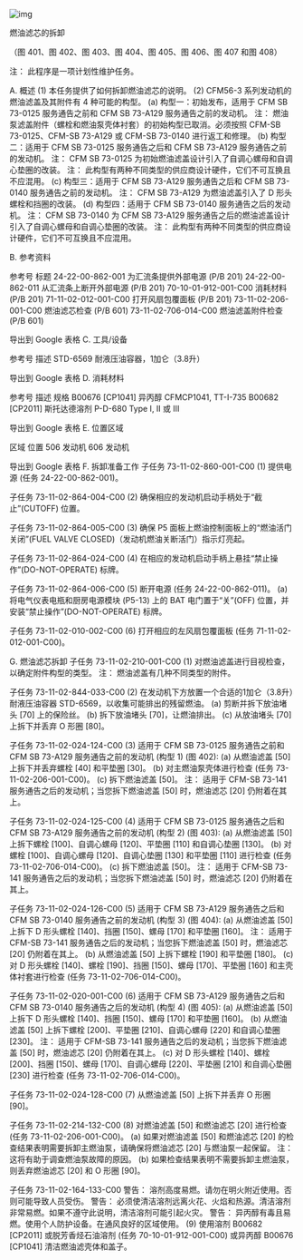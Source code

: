 ![img](https://files-hank.oss-cn-beijing.aliyuncs.com//.wps2.jpg)

燃油滤芯的拆卸

（图 401、图 402、图 403、图 404、图 405、图 406、图 407 和图 408）

注： 此程序是一项计划性维护任务。

A. 概述
(1) 本任务提供了如何拆卸燃油滤芯的说明。
(2) CFM56-3 系列发动机的燃油滤盖及其附件有 4 种可能的构型。
(a) 构型一：初始发布，适用于 CFM SB 73-0125 服务通告之前和 CFM SB 73-A129 服务通告之前的发动机。
注： 燃油泵滤盖附件（螺栓和燃油泵壳体衬套）的初始构型已取消。必须按照 CFM-SB 73-0125、CFM-SB 73-A129 或 CFM-SB 73-0140 进行返工和修理。
(b) 构型二：适用于 CFM SB 73-0125 服务通告之后和 CFM SB 73-A129 服务通告之前的发动机。
注： CFM SB 73-0125 为初始燃油滤盖设计引入了自调心螺母和自调心垫圈的改装。
注： 此构型有两种不同类型的供应商设计硬件，它们不可互换且不应混用。
(c) 构型三：适用于 CFM SB 73-A129 服务通告之后和 CFM SB 73-0140 服务通告之前的发动机。
注： CFM SB 73-A129 为燃油滤盖引入了 D 形头螺栓和挡圈的改装。
(d) 构型四：适用于 CFM SB 73-0140 服务通告之后的发动机。
注： CFM SB 73-0140 为 CFM SB 73-A129 服务通告之后的燃油滤盖设计引入了自调心螺母和自调心垫圈的改装。
注： 此构型有两种不同类型的供应商设计硬件，它们不可互换且不应混用。

B. 参考资料

参考号	标题
24-22-00-862-001	为汇流条提供外部电源 (P/B 201)
24-22-00-862-011	从汇流条上断开外部电源 (P/B 201)
70-10-01-912-001-C00	消耗材料 (P/B 201)
71-11-02-012-001-C00	打开风扇包覆面板 (P/B 201)
73-11-02-206-001-C00	燃油滤芯检查 (P/B 601)
73-11-02-706-014-C00	燃油滤盖附件检查 (P/B 601)

导出到 Google 表格
C. 工具/设备

参考号	描述
STD-6569	耐液压油容器，1加仑（3.8升）

导出到 Google 表格
D. 消耗材料

参考号	描述	规格
B00676 [CP1041]	异丙醇	CFMCP1041, TT-I-735
B00682 [CP2011]	斯托达德溶剂	P-D-680 Type I, II 或 III

导出到 Google 表格
E. 位置区域

区域	位置
506	发动机
606	发动机

导出到 Google 表格
F. 拆卸准备工作
子任务 73-11-02-860-001-C00
(1) 提供电源 (任务 24-22-00-862-001)。

子任务 73-11-02-864-004-C00
(2) 确保相应的发动机启动手柄处于“截止”(CUTOFF) 位置。

子任务 73-11-02-864-005-C00
(3) 确保 P5 面板上燃油控制面板上的“燃油活门关闭”(FUEL VALVE CLOSED)（发动机燃油关断活门）指示灯亮起。

子任务 73-11-02-864-024-C00
(4) 在相应的发动机启动手柄上悬挂“禁止操作”(DO-NOT-OPERATE) 标牌。

子任务 73-11-02-864-006-C00
(5) 断开电源 (任务 24-22-00-862-011)。
(a) 将电气仪表电瓶和厨房电源模块 (P5-13) 上的 BAT 电门置于“关”(OFF) 位置，并安装“禁止操作”(DO-NOT-OPERATE) 标牌。

子任务 73-11-02-010-002-C00
(6) 打开相应的左风扇包覆面板 (任务 71-11-02-012-001-C00)。

G. 燃油滤芯拆卸
子任务 73-11-02-210-001-C00
(1) 对燃油滤盖进行目视检查，以确定附件构型的类型。
注： 燃油滤盖有几种不同类型的附件。

子任务 73-11-02-844-033-C00
(2) 在发动机下方放置一个合适的1加仑（3.8升）耐液压油容器 STD-6569，以收集可能排出的残留燃油。
(a) 剪断并拆下放油堵头 [70] 上的保险丝。
(b) 拆下放油堵头 [70]，让燃油排出。
(c) 从放油堵头 [70] 上拆下并丢弃 O 形圈 [80]。

子任务 73-11-02-024-124-C00
(3) 适用于 CFM SB 73-0125 服务通告之前和 CFM SB 73-A129 服务通告之前的发动机 (构型 1) (图 402):
(a) 从燃油滤盖 [50] 上拆下并丢弃螺栓 [40] 和平垫圈 [30]。
(b) 对主燃油泵壳体进行检查 (任务 73-11-02-206-001-C00)。
(c) 拆下燃油滤盖 [50]。
注： 适用于 CFM-SB 73-141 服务通告之后的发动机；当您拆下燃油滤盖 [50] 时，燃油滤芯 [20] 仍附着在其上。

子任务 73-11-02-024-125-C00
(4) 适用于 CFM SB 73-0125 服务通告之后和 CFM SB 73-A129 服务通告之前的发动机 (构型 2) (图 403):
(a) 从燃油滤盖 [50] 上拆下螺栓 [100]、自调心螺母 [120]、平垫圈 [110] 和自调心垫圈 [130]。
(b) 对螺栓 [100]、自调心螺母 [120]、自调心垫圈 [130] 和平垫圈 [110] 进行检查 (任务 73-11-02-706-014-C00)。
(c) 拆下燃油滤盖 [50]。
注： 适用于 CFM-SB 73-141 服务通告之后的发动机；当您拆下燃油滤盖 [50] 时，燃油滤芯 [20] 仍附着在其上。

子任务 73-11-02-024-126-C00
(5) 适用于 CFM SB 73-A129 服务通告之后和 CFM SB 73-0140 服务通告之前的发动机 (构型 3) (图 404):
(a) 从燃油滤盖 [50] 上拆下 D 形头螺栓 [140]、挡圈 [150]、螺母 [170] 和平垫圈 [160]。
注： 适用于 CFM-SB 73-141 服务通告之后的发动机；当您拆下燃油滤盖 [50] 时，燃油滤芯 [20] 仍附着在其上。
(b) 从燃油滤盖 [50] 上拆下螺栓 [190] 和平垫圈 [180]。
(c) 对 D 形头螺栓 [140]、螺栓 [190]、挡圈 [150]、螺母 [170]、平垫圈 [160] 和主壳体衬套进行检查 (任务 73-11-02-706-014-C00)。

子任务 73-11-02-020-001-C00
(6) 适用于 CFM SB 73-A129 服务通告之后和 CFM SB 73-0140 服务通告之后的发动机 (构型 4) (图 405):
(a) 从燃油滤盖 [50] 上拆下 D 形头螺栓 [140]、挡圈 [150]、螺母 [170] 和平垫圈 [160]。
(b) 从燃油滤盖 [50] 上拆下螺栓 [200]、平垫圈 [210]、自调心螺母 [220] 和自调心垫圈 [230]。
注： 适用于 CFM-SB 73-141 服务通告之后的发动机；当您拆下燃油滤盖 [50] 时，燃油滤芯 [20] 仍附着在其上。
(c) 对 D 形头螺栓 [140]、螺栓 [200]、挡圈 [150]、螺母 [170]、自调心螺母 [220]、平垫圈 [210] 和自调心垫圈 [230] 进行检查 (任务 73-11-02-706-014-C00)。

子任务 73-11-02-024-128-C00
(7) 从燃油滤盖 [50] 上拆下并丢弃 O 形圈 [90]。

子任务 73-11-02-214-132-C00
(8) 对燃油滤盖 [50] 和燃油滤芯 [20] 进行检查 (任务 73-11-02-206-001-C00)。
(a) 如果对燃油滤盖 [50] 和燃油滤芯 [20] 的检查结果表明需要拆卸主燃油泵，请确保将燃油滤芯 [20] 与燃油泵一起保留。
注： 这将有助于调查燃油泵故障的原因。
(b) 如果检查结果表明不需要拆卸主燃油泵，则丢弃燃油滤芯 [20] 和 O 形圈 [90]。

子任务 73-11-02-164-133-C00
警告： 溶剂高度易燃。请勿在明火附近使用。否则可能导致人员受伤。
警告： 必须使清洁溶剂远离火花、火焰和热源。清洁溶剂非常易燃。如果不遵守此说明，清洁溶剂可能引起火灾。
警告： 异丙醇有毒且易燃。使用个人防护设备。在通风良好的区域使用。
(9) 使用溶剂 B00682 [CP2011] 或脱芳香烃石油溶剂 (任务 70-10-01-912-001-C00) 或异丙醇 B00676 [CP1041] 清洁燃油滤壳体和盖子。
